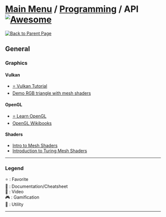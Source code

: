 # [Main Menu](../../README.md) / [Programming](../README.md) / API [![Awesome](https://awesome.re/badge-flat.svg)](https://awesome.re)

[![Back to Parent Page](https://img.shields.io/badge/-Back_to_Parent_Page-blue?style=for-the-badge)](../README.md)

## General

### Graphics

#### Vulkan
- [:star: Vulkan Tutorial](https://vulkan-tutorial.com/)
- [Demo RGB triangle with mesh shaders](https://www.geeks3d.com/hacklab/20200515/demo-rgb-triangle-with-mesh-shaders-in-vulkan/)

#### OpenGL
- [:star: Learn OpenGL](https://learnopengl.com/)
- [OpenGL Wikibooks](https://en.wikibooks.org/wiki/OpenGL_Programming)

#### Shaders
- [Intro to Mesh Shaders](https://www.geeks3d.com/20200519/introduction-to-mesh-shaders-opengl-and-vulkan/)
- [Introduction to Turing Mesh Shaders](https://devblogs.nvidia.com/introduction-turing-mesh-shaders/)

---

### Legend
:star: : Favorite\
:book: : Documentation/Cheatsheet\
:movie_camera: : Video\
:video_game: : Gamification\
:wrench: : Utility

---
